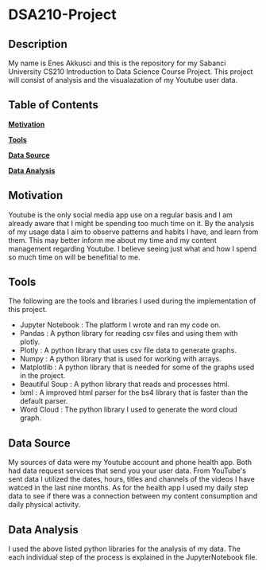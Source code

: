 # DSA210-Project

## Description

My name is Enes Akkusci and this is the repository for my Sabanci University CS210 Introduction to Data Science Course Project. 
This project will consist of analysis and the visualazation of my Youtube user data.

## Table of Contents

**[Motivation](#motivation)**

**[Tools](#tools)**

**[Data Source](#data-source)**

**[Data Analysis](data-analysis)**

## Motivation

Youtube is the only social media app use on a regular basis and I am already aware that I might be spending too much time on it. By the analysis of my usage data I aim to observe patterns and habits I have, and learn from them. This may better inform me about my time and my content management regarding Youtube. I believe seeing just what and how I spend so much time on will be benefitial to me.

## Tools

The following are the tools and libraries I used during the implementation of this project.

- Jupyter Notebook : The platform I wrote and ran my code on.
- Pandas : A python library for reading csv files and using them with plotly.
- Plotly : A python library that uses csv file data to generate graphs.
- Numpy : A python library that is used for working with arrays.
- Matplotlib : A python library that is needed for some of the graphs used in the project.
- Beautiful Soup : A python library that reads and processes html.
- lxml : A improved html parser for the bs4 library that is faster than the default parser. 
- Word Cloud : The python library I used to generate the word cloud graph.

## Data Source

My sources of data were my Youtube account and phone health app. Both had data request services that send you your user data. From YouTube's sent data I utilized the dates, hours, titles and channels of the videos I have watced in the last nine months. As for the health app I used my daily step data to see if there was a connection between my content consumption and daily physical activity. 

## Data Analysis

I used the above listed python libraries for the analysis of my data. The each individual step of the process is explained in the JupyterNotebook file.
